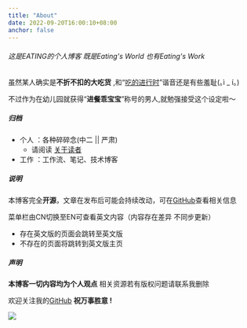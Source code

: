 ```yaml
---
title: "About"
date: 2022-09-20T16:00:10+08:00
anchor: false
---
```


###### 这是EATING的个人博客 既是Eating's World 也有Eating's Work

虽然某人确实是**不折不扣的大吃货** ,和“<u>吃的进行时</u>”谐音还是有些羞耻(｡ì _ í｡)<br>

不过作为在幼儿园就获得“**进餐乖宝宝**”称号的男人,就勉强接受这个设定啦～

##### 归档
- 个人 ：各种碎碎念(中二 || 严肃) 
	- 请阅读 [关于读者](https://www.eating.work/eating/about-readers/)
- 工作 ：工作流、笔记、技术博客

##### 说明
 本博客完全**开源**，文章在发布后可能会持续改动，可在[GitHub](https://github.com/AlexLiu2022/blog)查看相关信息

菜单栏由CN切换至EN可查看英文内容（内容存在差异 不同步更新）
- 存在英文版的页面会跳转至英文版
- 不存在的页面将跳转到英文版主页

##### 声明
**本博客一切内容均为个人观点** 相关资源若有版权问题请联系我删除 <br>

欢迎关注我的[GitHub](https://github.com/AlexLiu2022) **祝万事胜意 !**

![](https://gcore.jsdelivr.net/gh/AlexLiu2022/resources/img/cloud.jpg)